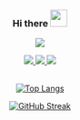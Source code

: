 <div id="header" align=center>
  <h3>Hi there <img src="https://user-images.githubusercontent.com/49791407/185825548-85fc32b8-e85e-49f1-a27b-4ce6f212d57d.gif" width=30px></img></h3> 
  
  ![](https://komarev.com/ghpvc/?username=AJM432&style=for-the-badge&color=blue)

  <div id="contact">
    <a href="mailto:alvinjosematthew@gmail.com">
      <img src="https://img.shields.io/badge/Gmail-D14836?style=for-the-badge&logo=gmail&logoColor=white"></img>
    </a>
    <a href="https://alvinmatthew.me">  
      <img src="https://img.shields.io/static/v1?label=Portfolio&message=%3C%3E&color=brightgreen&style=for-the-badge"></img>
    </a>
    <a href="https://dev.to/ajm432">
      <img src="https://img.shields.io/badge/dev.to-0A0A0A?style=for-the-badge&logo=devdotto&logoColor=white"></img>
    </a>
  </div>

<br>

[![Top Langs](https://github-readme-stats.vercel.app/api/top-langs/?username=AJM432&layout=compact&langs_count=8&theme=dark)](https://github.com/anuraghazra/github-readme-stats)

[![GitHub Streak](https://github-readme-streak-stats.herokuapp.com?user=AJM432&theme=onedark&hide_border=true)](https://git.io/streak-stats)

</div>
